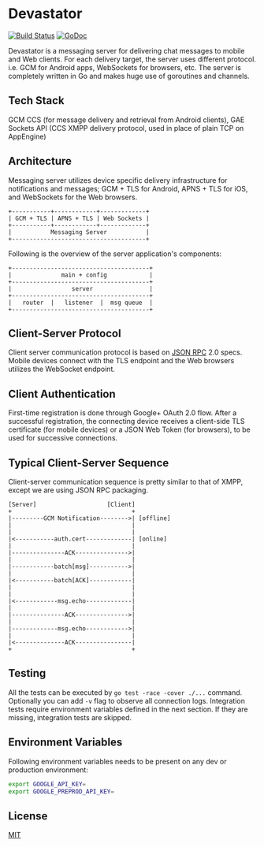 Devastator
==========

[![Build Status](https://travis-ci.org/nbusy/devastator.svg?branch=master)](https://travis-ci.org/nbusy/devastator) [![GoDoc](https://godoc.org/github.com/nbusy/devastator?status.svg)](https://godoc.org/github.com/nbusy/devastator)

Devastator is a messaging server for delivering chat messages to mobile and Web clients. For each delivery target, the server uses different protocol. i.e. GCM for Android apps, WebSockets for browsers, etc. The server is completely written in Go and makes huge use of goroutines and channels.

Tech Stack
----------

GCM CCS (for message delivery and retrieval from Android clients), GAE Sockets API (CCS XMPP delivery protocol, used in place of plain TCP on AppEngine)

Architecture
------------

Messaging server utilizes device specific delivery infrastructure for notifications and messages; GCM + TLS for Android, APNS + TLS for iOS, and WebSockets for the Web browsers.

```
+-----------+------------+-------------+
| GCM + TLS | APNS + TLS | Web Sockets |
+-----------+------------+-------------+
|           Messaging Server           |
+--------------------------------------+
```

Following is the overview of the server application's components:

```
+---------------------------------------+
|              main + config            |
+---------------------------------------+
|                 server                |
+---------------------------------------+
|   router  |   listener  |  msg queue  |
+---------------------------------------+
```

Client-Server Protocol
----------------------

Client server communication protocol is based on [JSON RPC](http://www.jsonrpc.org/specification) 2.0 specs. Mobile devices connect with the TLS endpoint and the Web browsers utilizes the WebSocket endpoint.

Client Authentication
---------------------

First-time registration is done through Google+ OAuth 2.0 flow. After a successful registration, the connecting device receives a client-side TLS certificate (for mobile devices) or a JSON Web Token (for browsers), to be used for successive connections.

Typical Client-Server Sequence
------------------------------

Client-server communication sequence is pretty similar to that of XMPP, except we are using JSON RPC packaging.

```
[Server]                    [Client]
+                                  +
|---------GCM Notification-------->| [offline]
|                                  |
|                                  |
|<-----------auth.cert-------------| [online]
|                                  |
|---------------ACK--------------->|
|                                  |
|------------batch[msg]----------->|
|                                  |
|<-----------batch[ACK]------------|
|                                  |
|                                  |
|<------------msg.echo-------------|
|                                  |
|---------------ACK--------------->|
|                                  |
|-------------msg.echo------------>|
|                                  |
|<--------------ACK----------------|
+                                  +
```

Testing
-------

All the tests can be executed by `go test -race -cover ./...` command. Optionally you can add `-v` flag to observe all connection logs. Integration tests require environment variables defined in the next section. If they are missing, integration tests are skipped.

Environment Variables
---------------------

Following environment variables needs to be present on any dev or production environment:

```bash
export GOOGLE_API_KEY=
export GOOGLE_PREPROD_API_KEY=
```

License
-------

[MIT](LICENSE)
